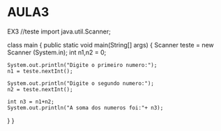 # AULA3
EX3
//teste
import java.util.Scanner;

class main
 {
  public static void main(String[] args) {
    Scanner teste = new Scanner (System.in);
    int n1,n2 = 0;

    System.out.println("Digite o primeiro numero:");
    n1 = teste.nextInt();

    System.out.println("Digite o segundo numero:");
    n2 = teste.nextInt();

    int n3 = n1+n2;
    System.out.println("A soma dos numeros foi:"+ n3);
}
}
